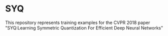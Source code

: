 # SYQ
This repository represents training examples for the CVPR 2018 paper "SYQ:Learning Symmetric Quantization For Efficient Deep Neural Networks"
